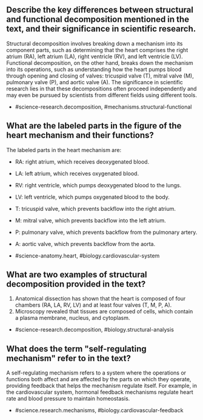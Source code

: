 ## Describe the key differences between structural and functional decomposition mentioned in the text, and their significance in scientific research.

Structural decomposition involves breaking down a mechanism into its component parts, such as determining that the heart comprises the right atrium (RA), left atrium (LA), right ventricle (RV), and left ventricle (LV). Functional decomposition, on the other hand, breaks down the mechanism into its operations, such as understanding how the heart pumps blood through opening and closing of valves: tricuspid valve (T), mitral valve (M), pulmonary valve (P), and aortic valve (A). The significance in scientific research lies in that these decompositions often proceed independently and may even be pursued by scientists from different fields using different tools. 

- #science-research.decomposition, #mechanisms.structural-functional

## What are the labeled parts in the figure of the heart mechanism and their functions?

The labeled parts in the heart mechanism are:
- RA: right atrium, which receives deoxygenated blood.
- LA: left atrium, which receives oxygenated blood.
- RV: right ventricle, which pumps deoxygenated blood to the lungs.
- LV: left ventricle, which pumps oxygenated blood to the body.
- T: tricuspid valve, which prevents backflow into the right atrium.
- M: mitral valve, which prevents backflow into the left atrium.
- P: pulmonary valve, which prevents backflow from the pulmonary artery.
- A: aortic valve, which prevents backflow from the aorta.

- #science-anatomy.heart, #biology.cardiovascular-system

## What are two examples of structural decomposition provided in the text?

1. Anatomical dissection has shown that the heart is composed of four chambers (RA, LA, RV, LV) and at least four valves (T, M, P, A).
2. Microscopy revealed that tissues are composed of cells, which contain a plasma membrane, nucleus, and cytoplasm.

- #science-research.decomposition, #biology.structural-analysis

## What does the term "self-regulating mechanism" refer to in the text?

A self-regulating mechanism refers to a system where the operations or functions both affect and are affected by the parts on which they operate, providing feedback that helps the mechanism regulate itself. For example, in the cardiovascular system, hormonal feedback mechanisms regulate heart rate and blood pressure to maintain homeostasis.

- #science.research.mechanisms, #biology.cardiovascular-feedback